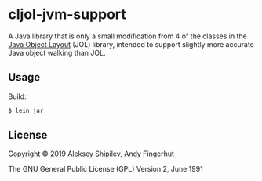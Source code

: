 # cljol-jvm-support

A Java library that is only a small modification from 4 of the classes
in the [Java Object
Layout](https://openjdk.java.net/projects/code-tools/jol) (JOL)
library, intended to support slightly more accurate Java object
walking than JOL.

## Usage

Build:

```bash
$ lein jar
```

## License

Copyright © 2019 Aleksey Shipilev, Andy Fingerhut

The GNU General Public License (GPL) Version 2, June 1991
